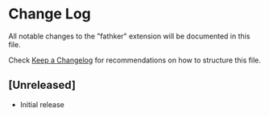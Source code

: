 # Change Log

All notable changes to the "fathker" extension will be documented in this file.

Check [Keep a Changelog](http://keepachangelog.com/) for recommendations on how to structure this file.

## [Unreleased]

- Initial release